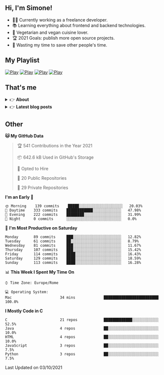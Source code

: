 <h2> Hi, I'm Simone!</h2>

- 👨‍💻 Currently working as a freelance developer.
- :books: Learning everything about frontend and backend technologies.
- 🌱 Vegetarian and vegan cuisine lover.
- :trophy: 2021 Goals: publish more open source projects.
- :dart: Wasting my time to save other people's time.

## My Playlist
[![Play](https://user-images.githubusercontent.com/22590804/134475615-1af9fb6c-6107-439e-b08e-d367b13453df.jpg)](https://music.apple.com/it/playlist/juice/pl.u-mJy83A8tGBvZWA)
[![Play](https://user-images.githubusercontent.com/22590804/134475621-139daa7b-2ab6-4627-833a-ff820c7801e2.jpg)](https://music.apple.com/it/playlist/gym/pl.u-38oWWgbT3gryK0)
[![Play](https://user-images.githubusercontent.com/22590804/134475623-4bdb613e-246e-4320-a403-536a1c4d79d2.jpg)](https://music.apple.com/it/playlist/focus/pl.u-76oNNrBC4No3Ey)
[![Play](https://user-images.githubusercontent.com/22590804/134475619-4bbbcdd0-30c7-41da-8086-61b954b56e9d.jpg)](https://music.apple.com/it/playlist/relax/pl.u-9N9LLp3u27KNLk)

## That's me
<!-- markdownlint-disable MD033 -->
<details>
    <summary>&#128073 <b>About</b></summary><br/>

<!-- BLOG-POST-LIST:START -->
- :books: [Books](https://simonemargio.im/work/books/)
- 🎧 [Music](https://simonemargio.im/work/music/)
- 🏃‍♂️ [Sport](https://simonemargio.im/work/sport/)
- 🎬 [Show](https://simonemargio.im/work/show/)
- 🎮 [Game](https://simonemargio.im/work/game/)
- 💰 [Expenses](https://simonemargio.im/work/expenses/)
<!-- BLOG-POST-LIST:END -->
</details>

<details>
    <summary>&#128073 <b>Latest blog posts</b></summary><br/>

<!-- BLOG-POST-LIST:START -->
- [Usability](https://simonemargio.im/blog/usability/)
- [Bitwarden](https://simonemargio.im/blog/bitwarden/)
- [About EXIF metadata](https://simonemargio.im/blog/aboutexifmetadata/)
- [Stop using whatsapp](https://simonemargio.im/blog/stopusingwhatsapp/)
- [Password Managers](https://simonemargio.im/blog/managepasswords/)
- [Always backup](https://simonemargio.im/blog/backup/)
- [Fix Apple Watch battery life](https://simonemargio.im/blog/fixapplewatch/)
- [Summer reading](https://simonemargio.im/blog/summer-reading/)
<!-- BLOG-POST-LIST:END -->
</details>

<!-- markdownlint-enable MD033 -->

## Other

<!--START_SECTION:waka-->
**🐱 My GitHub Data** 

> 🏆 541 Contributions in the Year 2021
 > 
> 📦 642.6 kB Used in GitHub's Storage 
 > 
> 💼 Opted to Hire
 > 
> 📜 20 Public Repositories 
 > 
> 🔑 29 Private Repositories  
 > 
**I'm an Early 🐤** 

```text
🌞 Morning    139 commits    █████░░░░░░░░░░░░░░░░░░░░   20.03% 
🌆 Daytime    333 commits    ████████████░░░░░░░░░░░░░   47.98% 
🌃 Evening    222 commits    ████████░░░░░░░░░░░░░░░░░   31.99% 
🌙 Night      0 commits      ░░░░░░░░░░░░░░░░░░░░░░░░░   0.0%

```
📅 **I'm Most Productive on Saturday** 

```text
Monday       89 commits     ███░░░░░░░░░░░░░░░░░░░░░░   12.82% 
Tuesday      61 commits     ██░░░░░░░░░░░░░░░░░░░░░░░   8.79% 
Wednesday    81 commits     ███░░░░░░░░░░░░░░░░░░░░░░   11.67% 
Thursday     107 commits    ███░░░░░░░░░░░░░░░░░░░░░░   15.42% 
Friday       114 commits    ████░░░░░░░░░░░░░░░░░░░░░   16.43% 
Saturday     129 commits    ████░░░░░░░░░░░░░░░░░░░░░   18.59% 
Sunday       113 commits    ████░░░░░░░░░░░░░░░░░░░░░   16.28%

```


📊 **This Week I Spent My Time On** 

```text
⌚︎ Time Zone: Europe/Rome

💻 Operating System: 
Mac                      34 mins             █████████████████████████   100.0%

```

**I Mostly Code in C** 

```text
C                        21 repos            █████████████░░░░░░░░░░░░   52.5% 
Java                     4 repos             ██░░░░░░░░░░░░░░░░░░░░░░░   10.0% 
HTML                     4 repos             ██░░░░░░░░░░░░░░░░░░░░░░░   10.0% 
JavaScript               3 repos             ██░░░░░░░░░░░░░░░░░░░░░░░   7.5% 
Python                   3 repos             ██░░░░░░░░░░░░░░░░░░░░░░░   7.5%

```



 Last Updated on 03/10/2021
<!--END_SECTION:waka-->



